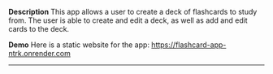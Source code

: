 **Description**
This app allows a user to create a deck of flashcards to study from. The user is able to create and edit a deck, as well as add and edit cards to the deck. 

**Demo**
Here is a static website for the app: https://flashcard-app-ntrk.onrender.com
****
